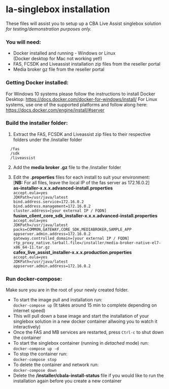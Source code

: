 # la-singlebox installation
These files will assist you to setup up a CBA Live Assist singlebox solution *for testing/demonstration purposes only.*

### You will need:
- Docker installed and running - Windows or Linux  
(Docker desktop for Mac not working yet!)
- FAS, FCSDK and Liveassist installation zip files from the reseller portal
- Media broker gz file from the reseller portal

### Getting Docker installed:
For Windows 10 systems please follow the instructions to install Docker Desktop:
https://docs.docker.com/docker-for-windows/install/
For Linux systems, use one of the supported platforms and follow along here:
https://docs.docker.com/engine/install/#server


### Build the installer folder:
1. Extract the FAS, FCSDK and Liveassist zip files to their respective folders under the /installer folder
```
  /fas
  /sdk
  /liveassist
```

2. Add the **media broker .gz** file to the /installer folder

3. Edit the **.properties** files for each install to suit your environment:  
[**NB:** For all files, leave the local IP of the fas server as 172.16.0.2]  
**as-installer-x.x.x.advanced-install.properties**  
`accept.eula=yes`  
`JDKPath=/usr/java/latest`  
`bind.address.service=172.16.0.2`  
`bind.address.management=172.16.0.2`  
`cluster.address=[your external IP / FQDN]`  
**fusion_client_core_sdk_installer-x.x.x.advanced-install.properties**  
`accept.eula=yes`  
`JDKPath=/usr/java/latest`  
`packs=COMMON,GATEWAY,CORE_SDK,MEDIABROKER,SAMPLE_APP`  
`appserver.admin.address=172.16.0.2`  
`gateway.controlled_domain=[your external IP / FQDN]`  
`rtp_proxy_native.tarball.file=/installer/media-broker-native-el7-x86_64-11.tar.gz`  
**cafex_live_assist_installer-x.x.x.production.properties**  
`accept.eula=yes`  
`JDKPath=/usr/java/latest`  
`appserver.admin.address=172.16.0.2`

### Run docker-compose:
Make sure you are in the root of your newly created folder.
- To start the image pull and installation run:  
`docker-compose up` (It takes around 15 min to complete depending on internet speed)
- This will pull down a base image and start the installation of your singlebox solution in a new docker container allwoing you to watch it interactively)
- Once the FAS and MB services are restarted, press `Ctrl-c` to shut down the container
- To start the singlebox container (running in *detached* mode) run:  
`docker-compose up -d`		
- To stop the container run:  
`docker-compose stop`
- To delete the container and network run:  
`docker-compose down`
- Delete the **/installer/cbala-install-status** file if you would like to run the installation again before you create a new container
